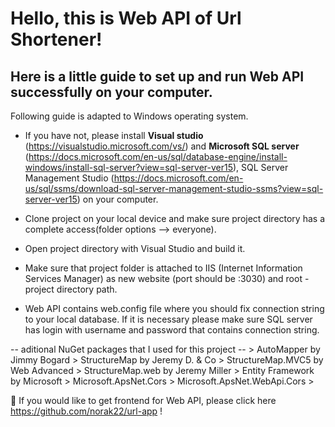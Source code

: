 # Hello, this is Web API of Url Shortener!

## Here is a little guide to set up and run Web API successfully on your computer.
Following guide is adapted to Windows operating system.

* If you have not, please install **Visual studio** (https://visualstudio.microsoft.com/vs/) and **Microsoft SQL server** (https://docs.microsoft.com/en-us/sql/database-engine/install-windows/install-sql-server?view=sql-server-ver15),
SQL Server Management Studio (https://docs.microsoft.com/en-us/sql/ssms/download-sql-server-management-studio-ssms?view=sql-server-ver15) on your computer.

* Clone project on your local device and make sure project directory has a complete access(folder options --> everyone).

* Open project directory with Visual Studio and build it.
* Make sure that project folder is attached to IIS (Internet Information Services Manager) as new website (port should be :3030) and root - project directory path.

* Web API contains web.config file where you should fix connection string to your local database. If it is necessary please make sure SQL server has login with username and password that contains connection string.

-- aditional NuGet packages that I used for this project --
	> AutoMapper by Jimmy Bogard
	> StructureMap by Jeremy D. & Co
	> StructureMap.MVC5 by Web Advanced
	> StructureMap.web by Jeremy Miller
	> Entity Framework by Microsoft
	> Microsoft.ApsNet.Cors
	> Microsoft.ApsNet.WebApi.Cors
	>

🚧 If you would like to get frontend for Web API, please click here https://github.com/norak22/url-app !